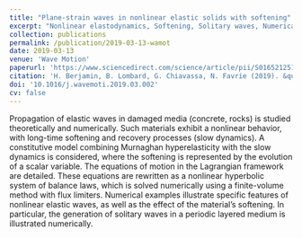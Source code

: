 ```yaml
---
title: "Plane-strain waves in nonlinear elastic solids with softening"
excerpt: "Nonlinear elastodynamics, Softening, Solitary waves, Numerical methods"
collection: publications
permalink: /publication/2019-03-13-wamot
date: 2019-03-13
venue: 'Wave Motion'
paperurl: 'https://www.sciencedirect.com/science/article/pii/S0165212518303688'
citation: 'H. Berjamin, B. Lombard, G. Chiavassa, N. Favrie (2019). &quot;Plane-strain waves in nonlinear elastic solids with softening&quot;, <i>Wave Motion</i> 89, 65-78. [doi:10.1016/j.wavemoti.2019.03.002](https://doi.org/10.1016/j.wavemoti.2019.03.002)'
doi: '10.1016/j.wavemoti.2019.03.002'
cv: false
---
```


Propagation of elastic waves in damaged media (concrete, rocks) is studied theoretically and numerically. Such materials exhibit a nonlinear behavior, with long-time softening and recovery processes (slow dynamics). A constitutive model combining Murnaghan hyperelasticity with the slow dynamics is considered, where the softening is represented by the evolution of a scalar variable. The equations of motion in the Lagrangian framework are detailed. These equations are rewritten as a nonlinear hyperbolic system of balance laws, which is solved numerically using a finite-volume method with flux limiters. Numerical examples illustrate specific features of nonlinear elastic waves, as well as the effect of the material’s softening. In particular, the generation of solitary waves in a periodic layered medium is illustrated numerically.